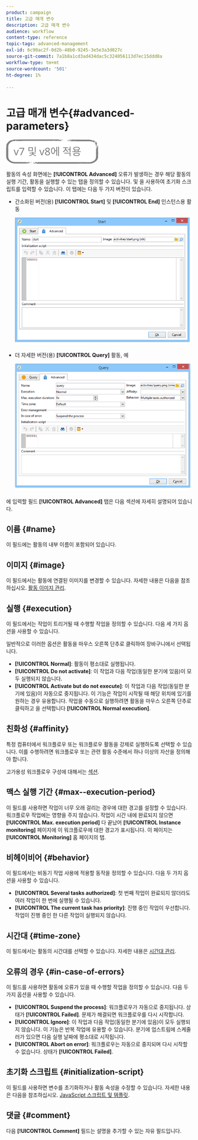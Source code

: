 ```yaml
---
product: campaign
title: 고급 매개 변수
description: 고급 매개 변수
audience: workflow
content-type: reference
topic-tags: advanced-management
exl-id: 6c90ac2f-0d2b-48b0-9245-3e5e3a3d027c
source-git-commit: 7a1b8a1cd3ad434dac5c324056113d7ec15ddd8a
workflow-type: tm+mt
source-wordcount: '501'
ht-degree: 1%

---
```


# 고급 매개 변수{#advanced-parameters}

![](../../assets/common.svg)

활동의 속성 화면에는 **[!UICONTROL Advanced]** 오류가 발생하는 경우 해당 활동의 실행 기간, 활동을 실행할 수 있는 탭을 정의할 수 있습니다. 및 을 사용하여 초기화 스크립트를 입력할 수 있습니다. 이 탭에는 다음 두 가지 버전이 있습니다.

* 간소화된 버전(용) **[!UICONTROL Start]** 및 **[!UICONTROL End]** 인스턴스용 활동

   ![](assets/wf-advanced-basic.png)

* 더 자세한 버전(용) **[!UICONTROL Query]** 활동, 예

   ![](assets/wf-advanced-full.png)

에 입력할 필드 **[!UICONTROL Advanced]** 탭은 다음 섹션에 자세히 설명되어 있습니다.

## 이름 {#name}

이 필드에는 활동의 내부 이름이 포함되어 있습니다.

## 이미지 {#image}

이 필드에서는 활동에 연결된 이미지를 변경할 수 있습니다. 자세한 내용은 다음을 참조하십시오. [활동 이미지 관리](managing-activity-images.md).

## 실행 {#execution}

이 필드에서는 작업이 트리거될 때 수행할 작업을 정의할 수 있습니다. 다음 세 가지 옵션을 사용할 수 있습니다.

일반적으로 이러한 옵션은 활동을 마우스 오른쪽 단추로 클릭하여 장바구니에서 선택됩니다.

* **[!UICONTROL Normal]**: 활동이 평소대로 실행됩니다.
* **[!UICONTROL Do not activate]**: 이 작업과 다음 작업(동일한 분기에 있음)이 모두 실행되지 않습니다.
* **[!UICONTROL Activate but do not execute]**: 이 작업과 다음 작업(동일한 분기에 있음)이 자동으로 중지됩니다. 이 기능은 작업이 시작될 때 해당 위치에 있기를 원하는 경우 유용합니다. 작업을 수동으로 실행하려면 활동을 마우스 오른쪽 단추로 클릭하고 을 선택합니다 **[!UICONTROL Normal execution]**.

## 친화성 {#affinity}

특정 컴퓨터에서 워크플로우 또는 워크플로우 활동을 강제로 실행하도록 선택할 수 있습니다. 이를 수행하려면 워크플로우 또는 관련 활동 수준에서 하나 이상의 자산을 정의해야 합니다.

고가용성 워크플로우 구성에 대해서는 [섹션](../../installation/using/configuring-campaign-server.md#high-availability-workflows-and-affinities).


## 맥스 실행 기간 {#max--execution-period}

이 필드를 사용하면 작업이 너무 오래 걸리는 경우에 대한 경고를 설정할 수 있습니다. 워크플로우 작업에는 영향을 주지 않습니다. 작업이 시간 내에 완료되지 않으면 **[!UICONTROL Max. execution period]** 다 끝났어 **[!UICONTROL Instance monitoring]** 페이지에 이 워크플로우에 대한 경고가 표시됩니다. 이 페이지는 **[!UICONTROL Monitoring]** 홈 페이지의 탭.

## 비헤이비어 {#behavior}

이 필드에서는 비동기 작업 사용에 적용할 동작을 정의할 수 있습니다. 다음 두 가지 옵션을 사용할 수 있습니다.

* **[!UICONTROL Several tasks authorized]**: 첫 번째 작업이 완료되지 않더라도 여러 작업이 한 번에 실행될 수 있습니다.
* **[!UICONTROL The current task has priority]**: 진행 중인 작업이 우선합니다. 작업이 진행 중인 한 다른 작업이 실행되지 않습니다.

## 시간대 {#time-zone}

이 필드에서는 활동의 시간대를 선택할 수 있습니다. 자세한 내용은 [시간대 관리](managing-time-zones.md).

## 오류의 경우 {#in-case-of-errors}

이 필드를 사용하면 활동에 오류가 있을 때 수행할 작업을 정의할 수 있습니다. 다음 두 가지 옵션을 사용할 수 있습니다.

* **[!UICONTROL Suspend the process]**: 워크플로우가 자동으로 중지됩니다. 상태가 **[!UICONTROL Failed]**. 문제가 해결되면 워크플로우를 다시 시작합니다.
* **[!UICONTROL Ignore]**: 이 작업과 다음 작업(동일한 분기에 있음)이 모두 실행되지 않습니다. 이 기능은 반복 작업에 유용할 수 있습니다. 분기에 업스트림에 스케줄러가 있으면 다음 실행 날짜에 평소대로 시작됩니다.
* **[!UICONTROL Abort on error]**: 워크플로우는 자동으로 중지되며 다시 시작할 수 없습니다. 상태가 **[!UICONTROL Failed]**.

## 초기화 스크립트 {#initialization-script}

이 필드를 사용하면 변수를 초기화하거나 활동 속성을 수정할 수 있습니다. 자세한 내용은 다음을 참조하십시오. [JavaScript 스크립트 및 템플릿](javascript-scripts-and-templates.md).

## 댓글 {#comment}

다음 **[!UICONTROL Comment]** 필드는 설명을 추가할 수 있는 자유 필드입니다.
